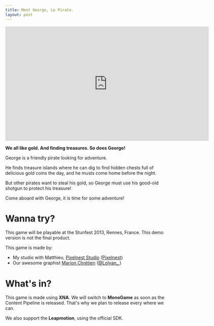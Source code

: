 ```yaml
---
title: Meet George, Le Pirate.
layout: post
---
```


<iframe width="640" height="360" src="http://www.youtube.com/embed/xBU0OXjJko4" frameborder="0" allowfullscreen></iframe>


**We all like gold. And finding treasures. So does George!**

George is a friendly pirate looking for adventure. 

He finds treasure islands where he can dig to find hidden chests full of delicious gold coins the day, and he musts come home before the night.

But other pirates want to steal his gold, so George must use his good-old shotgun to protect his treasure!

Come aboard with George, it is time for some adventure!

# Wanna try?

This game will be playable at the Stunfest 2013, Rennes, France. This demo version is not the final product.

This game is made by:

- My studio with Matthieu, [Pixelnest Studio](http://pixelnest.io) ([Pixelnest](http://twitter.com/Pixelnest))
- Our awesome graphist [Marion Chrétien](http://www.miroir-enchanté.com/) ([@Lolyan_ ](http://twitter.com/Lolyan_))

# What's in?

This game is made using **XNA**. We will switch to **MonoGame** as soon as the Content Pipeline is released. That's why we plan to release every where we can.

We also support the **Leapmotion**, using the official SDK.
